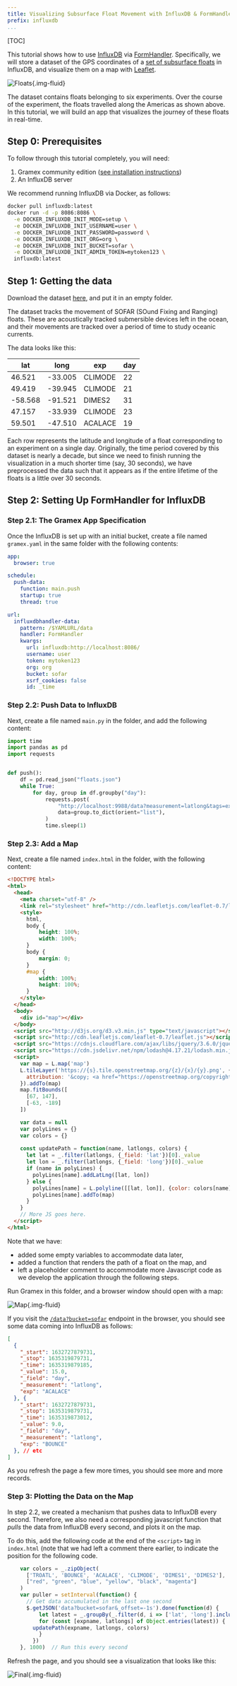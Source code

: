 ```yaml
---
title: Visualizing Subsurface Float Movement with InfluxDB & FormHandler
prefix: influxdb
...
```


[TOC]

This tutorial shows how to use [InfluxDB](https://www.influxdata.com/) via [FormHandler](../../formhandler/).
Specifically, we will store a dataset of the GPS coordinates of a [set of
subsurface floats](https://www.aoml.noaa.gov/phod/float_traj/index.php) in InfluxDB,
and visualize them on a map with [Leaflet](https://leafletjs.com).

![Floats](floats.png){.img-fluid}

The dataset contains floats belonging to six experiments. Over the course of the
experiment, the floats travelled along the Americas as shown above. In this
tutorial, we will build an app that visualizes the journey of these floats in
real-time.


## Step 0: Prerequisites

To follow through this tutorial completely, you will need:

1. Gramex community edition ([see installation instructions](/install))
2. An InfluxDB server


We recommend running InfluxDB via Docker, as follows:

```bash
docker pull influxdb:latest
docker run -d -p 8086:8086 \
  -e DOCKER_INFLUXDB_INIT_MODE=setup \
  -e DOCKER_INFLUXDB_INIT_USERNAME=user \
  -e DOCKER_INFLUXDB_INIT_PASSWORD=password \
  -e DOCKER_INFLUXDB_INIT_ORG=org \
  -e DOCKER_INFLUXDB_INIT_BUCKET=sofar \
  -e DOCKER_INFLUXDB_INIT_ADMIN_TOKEN=mytoken123 \
  influxdb:latest
```

## Step 1: Getting the data

Download the dataset [here](floats.json), and put it in an empty folder.

The dataset tracks the movement of SOFAR (SOund Fixing and Ranging)
floats. These are acoustically tracked submersible devices left in the ocean,
and their movements are tracked over a period of time to study oceanic currents.

The data looks like this:


<table class="table table-striped">
  <thead>
    <tr>
      <th>lat</th>
      <th>long</th>
      <th>exp</th>
      <th>day</th>
    </tr>
  </thead>
  <tbody>
    <tr>
      <td>46.521</td>
      <td>-33.005</td>
      <td>CLIMODE</td>
      <td>22</td>
    </tr>
    <tr>
      <td>49.419</td>
      <td>-39.945</td>
      <td>CLIMODE</td>
      <td>21</td>
    </tr>
    <tr>
      <td>-58.568</td>
      <td>-91.521</td>
      <td>DIMES2</td>
      <td>31</td>
    </tr>
    <tr>
      <td>47.157</td>
      <td>-33.939</td>
      <td>CLIMODE</td>
      <td>23</td>
    </tr>
    <tr>
      <td>59.501</td>
      <td>-47.510</td>
      <td>ACALACE</td>
      <td>19</td>
    </tr>
  </tbody>
</table>

Each row represents the latitude and longitude of a float corresponding to an
experiment on a single day. Originally, the time period covered by this dataset
is nearly a decade, but since we need to finish running the visualization in a
much shorter time (say, 30 seconds), we have preprocessed the data such that it
appears as if the entire lifetime of the floats is a little over 30 seconds.

## Step 2: Setting Up FormHandler for InfluxDB

### Step 2.1: The Gramex App Specification
Once the InfluxDB is set up with an initial bucket, create a file named `gramex.yaml` in the same folder with the following contents:

```yaml
app:
  browser: true

schedule:
  push-data:
    function: main.push
    startup: true
    thread: true

url:
  influxdbhandler-data:
    pattern: /$YAMLURL/data
    handler: FormHandler
    kwargs:
      url: influxdb:http://localhost:8086/
      username: user
      token: mytoken123
      org: org
      bucket: sofar
      xsrf_cookies: false
      id: _time
```

### Step 2.2: Push Data to InfluxDB

Next, create a file named `main.py` in the folder, and add the following
content:

```python
import time
import pandas as pd
import requests


def push():
    df = pd.read_json("floats.json")
    while True:
        for day, group in df.groupby("day"):
            requests.post(
                "http://localhost:9988/data?measurement=latlong&tags=exp",
                data=group.to_dict(orient="list"),
            )
            time.sleep(1)
```

### Step 2.3: Add a Map

Next, create a file named `index.html` in the folder, with the following
content:

```html
<!DOCTYPE html>
<html>
  <head>
    <meta charset="utf-8" />
    <link rel="stylesheet" href="http://cdn.leafletjs.com/leaflet-0.7/leaflet.css"/>
    <style>
      html,
      body {
          height: 100%;
          width: 100%;
      }
      body {
          margin: 0;
      }
      #map {
          width: 100%;
          height: 100%;
      }
    </style>
  </head>
  <body>
    <div id="map"></div>
  </body>
  <script src="http://d3js.org/d3.v3.min.js" type="text/javascript"></script>
  <script src="http://cdn.leafletjs.com/leaflet-0.7/leaflet.js"></script>
  <script src="https://cdnjs.cloudflare.com/ajax/libs/jquery/3.6.0/jquery.min.js"></script>
  <script src="https://cdn.jsdelivr.net/npm/lodash@4.17.21/lodash.min.js"></script>
  <script>
    var map = L.map('map')
    L.tileLayer('https://{s}.tile.openstreetmap.org/{z}/{x}/{y}.png', {
      attribution: '&copy; <a href="https://openstreetmap.org/copyright">OpenStreetMap contributors</a>'
    }).addTo(map)
    map.fitBounds([
      [67, 147],
      [-63, -189]
    ])

    var data = null
    var polyLines = {}
    var colors = {}
    
    const updatePath = function(name, latlongs, colors) {
      let lat = _.filter(latlongs, {_field: 'lat'})[0]._value
      let lon = _.filter(latlongs, {_field: 'long'})[0]._value
      if (name in polyLines) {
        polyLines[name].addLatLng([lat, lon])
      } else {
        polyLines[name] = L.polyline([[lat, lon]], {color: colors[name]})
        polyLines[name].addTo(map)
      }
    }
    // More JS goes here.
  </script>
</html>
```

Note that we have:

* added some empty variables to accommodate data later, 
* added a function that renders the path of a float on the map, and
* left a placeholder comment to accommodate more Javascript code
as we develop the application through the following steps.

Run Gramex in this folder, and a browser window should open with a map:

![Map](world.png){.img-fluid}

If you visit the [`/data?bucket=sofar`](http://localhost:9988/data?bucket=sofar) endpoint in the browser,
you should see some data coming into InfluxDB as follows:


```json
[
  {
    "_start": 1632727879731,
    "_stop": 1635319879731,
    "_time": 1635319879185,
    "_value": 15.0,
    "_field": "day",
    "_measurement": "latlong",
    "exp": "ACALACE"
  }, {
    "_start": 1632727879731,
    "_stop": 1635319879731,
    "_time": 1635319873012,
    "_value": 9.0,
    "_field": "day",
    "_measurement": "latlong",
    "exp": "BOUNCE"
  }, // etc
]
```

As you refresh the page a few more times, you should see more and more records.


### Step 3: Plotting the Data on the Map

In step 2.2, we created a mechanism that pushes data to InfluxDB every second.
Therefore, we also need a corresponding javascript function that _pulls_ the data
from InfluxDB every second, and plots it on the map.

To do this, add the following code at the end of the `<script>` tag in
`index.html` (note that we had left a comment there earlier, to indicate the
position for the following code.

```javascript
    var colors = _.zipObject(
      ['TROATL', 'BOUNCE', 'ACALACE', 'CLIMODE', 'DIMES1', 'DIMES2'],
      ["red", "green", "blue", "yellow", "black", "magenta"]
    )
    var puller = setInterval(function() {
      // Get data accumulated in the last one second
      $.getJSON('data?bucket=sofar&_offset=-1s').done(function(d) {
          let latest = _.groupBy(_.filter(d, i => ['lat', 'long'].includes(i._field)), 'exp')
          for (const [expname, latlongs] of Object.entries(latest)) {
	    updatePath(expname, latlongs, colors)
          }
        })
    }, 1000)  // Run this every second

```

Refresh the page, and you should see a visualization that looks like this:

![Final](render.gif){.img-fluid}
